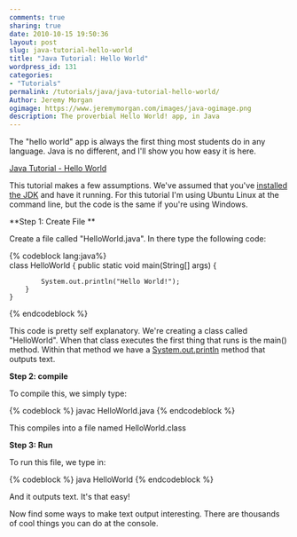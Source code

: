 ```yaml
---
comments: true
sharing: true
date: 2010-10-15 19:50:36
layout: post
slug: java-tutorial-hello-world
title: "Java Tutorial: Hello World"
wordpress_id: 131
categories:
- "Tutorials"
permalink: /tutorials/java/java-tutorial-hello-world/
Author: Jeremy Morgan
ogimage: https://www.jeremymorgan.com/images/java-ogimage.png
description: The proverbial Hello World! app, in Java
---
```


The "hello world" app is always the first thing most students do in any language. Java is no different, and I'll show you how easy it is here.

[Java Tutorial - Hello World](http://www.youtube.com/v/rtknqrUbq6M)

This tutorial makes a few assumptions. We've assumed that you've [installed the JDK](http://www.oracle.com/technetwork/java/javase/downloads/index.html) and have it running. For this tutorial I'm using Ubuntu Linux at the command line, but the code is the same if you're using Windows.

**Step 1: Create File **

Create a file called "HelloWorld.java". In there type the following code:

{% codeblock lang:java%}    
    class HelloWorld {
        public static void main(String[] args) {
    
            System.out.println("Hello World!");
        }
    }
{% endcodeblock %}

This code is pretty self explanatory. We're creating a class called "HelloWorld". When that class executes the first thing that runs is the main() method. Within that method we have a [System.out.println](http://download.oracle.com/javase/1.4.2/docs/api/java/lang/System.html) method that outputs text.

**Step 2: compile**

To compile this, we simply type:

{% codeblock %}
javac HelloWorld.java
{% endcodeblock %}

This compiles into a file named HelloWorld.class

**Step 3: Run**

To run this file, we type in:

{% codeblock %}
java HelloWorld
{% endcodeblock %}

And it outputs text. It's that easy!

Now find some ways to make text output interesting. There are thousands of cool things you can do at the console.